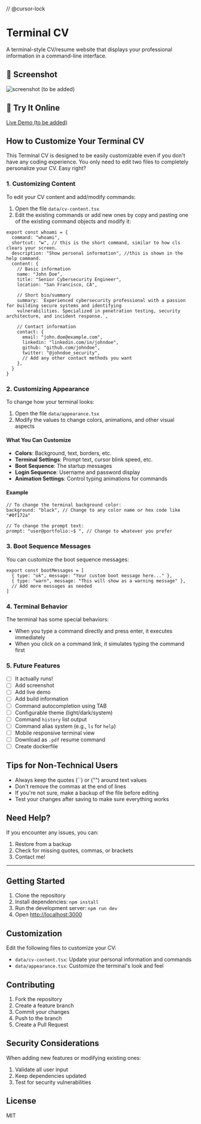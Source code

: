 // @cursor-lock
# Terminal CV

A terminal-style CV/resume website that displays your professional information in a command-line interface.

## 📸 Screenshot
![screenshot (to be added)](./public/screenshot.png)

## 🧪 Try It Online
[Live Demo (to be added)](https://cv.dionave.dev/)

## How to Customize Your Terminal CV

This Terminal CV is designed to be easily customizable even if you don't have any coding experience. You only need to edit two files to completely personalize your CV. Easy right?

### 1. Customizing Content

To edit your CV content and add/modify commands:

1. Open the file `data/cv-content.tsx`
2. Edit the existing commands or add new ones by copy and pasting one of the existing command objects and modify it:

```tsx
export const whoami = {
  command: "whoami",
  shortcut: "w", // this is the short command, similar to how cls clears your screen.
  description: "Show personal information", //this is shown in the help command.
  content: {
    // Basic information
    name: "John Doe",
    title: "Senior Cybersecurity Engineer",
    location: "San Francisco, CA",

    // Short bio/summary
    summary: `Experienced cybersecurity professional with a passion for building secure systems and identifying 
    vulnerabilities. Specialized in penetration testing, security architecture, and incident response.`,

    // Contact information
    contact: {
      email: "john.doe@example.com",
      linkedin: "linkedin.com/in/johndoe",
      github: "github.com/johndoe",
      twitter: "@johndoe_security",
      // Add any other contact methods you want
    },
  }
}
```
### 2. Customizing Appearance

To change how your terminal looks:

1. Open the file `data/appearance.tsx`
2. Modify the values to change colors, animations, and other visual aspects

#### What You Can Customize

- **Colors**: Background, text, borders, etc.
- **Terminal Settings**: Prompt text, cursor blink speed, etc.
- **Boot Sequence**: The startup messages
- **Login Sequence**: Username and password display
- **Animation Settings**: Control typing animations for commands

#### Example

```tsx
// To change the terminal background color:
background: "black", // Change to any color name or hex code like "#0f172a"

// To change the prompt text:
prompt: "user@portfolio:~$ ", // Change to whatever you prefer
```

### 3. Boot Sequence Messages

You can customize the boot sequence messages:

```tsx
export const bootMessages = [
  { type: "ok", message: "Your custom boot message here..." },
  { type: "warn", message: "This will show as a warning message" },
  // Add more messages as needed
]
```

### 4. Terminal Behavior

The terminal has some special behaviors:
- When you type a command directly and press enter, it executes immediately
- When you click on a command link, it simulates typing the command first

### 5. Future Features
- [ ] It actually runs!
- [ ] Add screenshot
- [ ] Add live demo
- [ ] Add build information
- [ ] Command autocompletion using TAB
- [ ] Configurable theme (light/dark/system)
- [ ] Command `history` list output
- [ ] Command alias system (e.g., `ls` for `help`)
- [ ] Mobile responsive terminal view
- [ ] Download as `.pdf` resume command
- [ ] Create dockerfile

## Tips for Non-Technical Users

- Always keep the quotes (``) or ("") around text values
- Don't remove the commas at the end of lines
- If you're not sure, make a backup of the file before editing
- Test your changes after saving to make sure everything works

## Need Help?

If you encounter any issues, you can:

1. Restore from a backup
2. Check for missing quotes, commas, or brackets
3. Contact me!

------------------


## Getting Started

1. Clone the repository
2. Install dependencies: `npm install`
3. Run the development server: `npm run dev`
4. Open [http://localhost:3000](http://localhost:3000)

## Customization

Edit the following files to customize your CV:
- `data/cv-content.tsx`: Update your personal information and commands
- `data/appearance.tsx`: Customize the terminal's look and feel

## Contributing

1. Fork the repository
2. Create a feature branch
3. Commit your changes
4. Push to the branch
5. Create a Pull Request

## Security Considerations

When adding new features or modifying existing ones:
1. Validate all user input
4. Keep dependencies updated
5. Test for security vulnerabilities

## License

MIT
